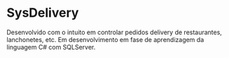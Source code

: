 # SysDelivery
Desenvolvido com o intuito em controlar pedidos delivery de restaurantes, lanchonetes, etc. Em desenvolvimento em fase de aprendizagem da linguagem C# com SQLServer.
